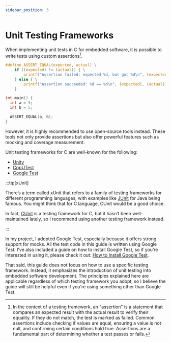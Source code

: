 ```yaml
---
sidebar_position: 3
---
```


# Unit Testing Frameworks



When implementing unit tests in C for embedded software, it is possible to write tests using custom assertions[^assertion].

```c title="Custom assertion"
#define ASSERT_EQUAL(expected, actual) \
    if ((expected) != (actual)) { \
        printf("Assertion failed: expected %d, but got %d\n", (expected), (actual)); \
    } else { \
        printf("Assertion succeeded: %d == %d\n", (expected), (actual)); \
    }

int main() {
  int a = 5;
  int b = 5;

  ASSERT_EQUAL(a, b);
}
```

However, it is highly recommended to use open-source tools instead. These tools not only provide assertions but also offer powerful features such as mocking and coverage measurement.

Unit testing frameworks for C are well-known for the following:

- [Unity](https://github.com/ThrowTheSwitch/Unity)
- [CppUTest](https://cpputest.github.io/)
- [Google Test](https://github.com/google/googletest)

:::tip[xUnit]

There’s a term called xUnit that refers to a family of testing frameworks for different programming languages, with examples like [JUnit](https://junit.org/) for Java being famous. You might think that for C language, CUnit would be a good choice.

In fact, [CUnit](https://cunit.sourceforge.net/) is a testing framework for C, but it hasn’t been well-maintained lately, so I recommend using another testing framework instead.

:::

In my project, I adopted Google Test, especially because it offers strong support for mocks. All the test code in this guide is written using Google Test. I’ve also included a guide on how to install Google Test, so if you’re interested in using it, please check it out: [How to Install Google Test](../setup/googletest.md).

That said, this guide does not focus on how to use a specific testing framework. Instead, it emphasizes the introduction of unit testing into embedded software development. The principles explained here are applicable regardless of which testing framework you adopt, so I believe the guide will still be helpful even if you're using something other than Google Test.

[^assertion]: In the context of a testing framework, an "assertion" is a statement that compares an expected result with the actual result to verify their equality. If they do not match, the test is marked as failed. Common assertions include checking if values are equal, ensuring a value is not null, and confirming certain conditions hold true. Assertions are a fundamental part of determining whether a test passes or fails.
